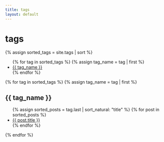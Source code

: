 ```yaml
---
title: tags
layout: default
---
```

# tags
{% assign sorted_tags = site.tags | sort %}

<ul class="taglist">
{% for tag in sorted_tags %}
  {% assign tag_name = tag | first %}
    <li class="tagnav"><a href="#{{ tag_name }}">{{ tag_name }}</a></li>
  {% endfor %}
</ul>

{% for tag in sorted_tags %}
  {% assign tag_name = tag | first %}
  <h2 id="{{ tag_name }}">{{ tag_name }}</h2>
  <ul>
    {% assign sorted_posts = tag.last | sort_natural: "title" %}
    {% for post in sorted_posts %}
      <li class="taglink"><a href="{{ post.url | relative_url }}">{{ post.title }}</a></li>
    {% endfor %}
  </ul>
{% endfor %}
